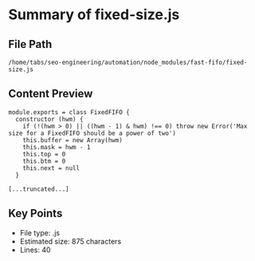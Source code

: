 # Summary of fixed-size.js
  
## File Path
`/home/tabs/seo-engineering/automation/node_modules/fast-fifo/fixed-size.js`

## Content Preview
```
module.exports = class FixedFIFO {
  constructor (hwm) {
    if (!(hwm > 0) || ((hwm - 1) & hwm) !== 0) throw new Error('Max size for a FixedFIFO should be a power of two')
    this.buffer = new Array(hwm)
    this.mask = hwm - 1
    this.top = 0
    this.btm = 0
    this.next = null
  }

[...truncated...]
```

## Key Points
- File type: .js
- Estimated size: 875 characters
- Lines: 40
